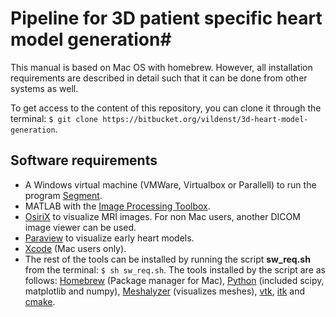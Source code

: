 # Pipeline for 3D patient specific heart model generation#

This manual is based on Mac OS with homebrew. However, all installation requirements are described in 
detail such that it can be done from other systems as well.

To get access to the content of this repository, you can clone it through the terminal:
```$ git clone https://bitbucket.org/vildenst/3d-heart-model-generation```.

## Software requirements ##

* A Windows virtual machine (VMWare, Virtualbox or Parallell) to run the program [Segment](http://medviso.com/download2/).
* MATLAB with the [Image Processing Toolbox](https://se.mathworks.com/products/image.html).
* [OsiriX](http://www.osirix-viewer.com) to visualize MRI images. For non Mac users, another DICOM image viewer can be used.
* [Paraview](https://www.paraview.org) to visualize early heart models.
* [Xcode](https://developer.apple.com/xcode/) (Mac users only).
* The rest of the tools can be installed by running the script **sw_req.sh** from the terminal: ```$ sh sw_req.sh```. 
The tools installed by the script are as follows: [Homebrew](https://brew.sh) (Package manager for Mac), 
[Python](http://python.org) (included scipy, matplotlib and numpy), [Meshalyzer](https://github.com/cardiosolv/meshalyzer) 
(visualizes meshes), [vtk](http://www.vtk.org), [itk](https://itk.org) and [cmake](https://cmake.org).
